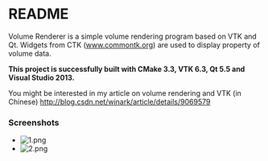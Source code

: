 # README #

Volume Renderer is a simple volume rendering program based on VTK and Qt.
Widgets from CTK (www.commontk.org) are used to display property of volume data.

**This project is successfully built with CMake 3.3, VTK 6.3, Qt 5.5 and Visual Studio 2013.**

You might be interested in my article on volume rendering and VTK (in Chinese)
http://blog.csdn.net/winark/article/details/9069579

### Screenshots ###

* ![1.png](https://bitbucket.org/repo/R56p67/images/1364252391-1.png)
* ![2.png](https://bitbucket.org/repo/R56p67/images/1505056923-2.png)